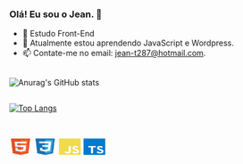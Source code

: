 ### Olá! Eu sou o Jean. 👋

- 🔭 Estudo Front-End
- 🌱 Atualmente estou aprendendo JavaScript e Wordpress.
- 📫 Contate-me no email: jean-t287@hotmail.com.
##
![Anurag's GitHub stats](https://github-readme-stats.vercel.app/api?username=Jean-Goncalves&show_icons=true&theme=tokyonight)
##
[![Top Langs](https://github-readme-stats.vercel.app/api/top-langs/?username=Jean-Goncalves&theme=tokyonight&layout=compact)](https://github.com/anuraghazra/github-readme-stats&)
##
<div style="display: inline_block"><br>
  <img align="center" alt="Rafa-HTML" height="30" width="40" src="https://raw.githubusercontent.com/devicons/devicon/master/icons/html5/html5-original.svg">
  <img align="center" alt="Rafa-CSS" height="30" width="40" src="https://raw.githubusercontent.com/devicons/devicon/master/icons/css3/css3-original.svg">
  <img align="center" alt="Rafa-Js" height="30" width="40" src="https://raw.githubusercontent.com/devicons/devicon/master/icons/javascript/javascript-plain.svg">
  <img align="center" alt="Rafa-Ts" height="30" width="40" src="https://raw.githubusercontent.com/devicons/devicon/master/icons/typescript/typescript-plain.svg">
</div>
